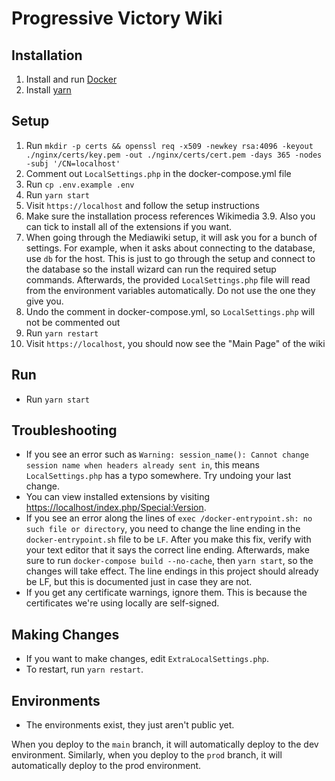 # Progressive Victory Wiki

## Installation

1. Install and run [Docker](https://docs.docker.com/desktop/install/windows-install/)
2. Install [yarn](https://classic.yarnpkg.com/en/docs/install/#windows-stable)

## Setup

1. Run `mkdir -p certs && openssl req -x509 -newkey rsa:4096 -keyout ./nginx/certs/key.pem -out ./nginx/certs/cert.pem -days 365 -nodes -subj '/CN=localhost'`
2. Comment out `LocalSettings.php` in the docker-compose.yml file
3. Run `cp .env.example .env`
4. Run `yarn start`
5. Visit `https://localhost` and follow the setup instructions
6. Make sure the installation process references Wikimedia 3.9. Also you can tick to install all of the extensions if you want.
7. When going through the Mediawiki setup, it will ask you for a bunch of settings. For example, when it asks about connecting to the database, use `db` for the host. This is just to go through the setup and connect to the database so the install wizard can run the required setup commands. Afterwards, the provided `LocalSettings.php` file will read from the environment variables automatically. Do not use the one they give you.
8. Undo the comment in docker-compose.yml, so `LocalSettings.php` will not be commented out
9. Run `yarn restart`
10. Visit `https://localhost`, you should now see the "Main Page" of the wiki

## Run

* Run `yarn start`

## Troubleshooting

* If you see an error such as `Warning: session_name(): Cannot change session name when headers already sent in`, this means `LocalSettings.php` has a typo somewhere. Try undoing your last change.
* You can view installed extensions by visiting [https://localhost/index.php/Special:Version](https://localhost/index.php/Special:Version).
* If you see an error along the lines of `exec /docker-entrypoint.sh: no such file or directory`, you need to change the line ending in the `docker-entrypoint.sh` file to be `LF`. After you make this fix, verify with your text editor that it says the correct line ending. Afterwards, make sure to run `docker-compose build --no-cache`, then `yarn start`, so the changes will take effect. The line endings in this project should already be LF, but this is documented just in case they are not.
* If you get any certificate warnings, ignore them. This is because the certificates we're using locally are self-signed.

## Making Changes

* If you want to make changes, edit `ExtraLocalSettings.php`.
* To restart, run `yarn restart`.

## Environments

* The environments exist, they just aren't public yet.

When you deploy to the `main` branch, it will automatically deploy to the dev environment. Similarly, when you deploy to the `prod` branch, it will automatically deploy to the prod environment.
